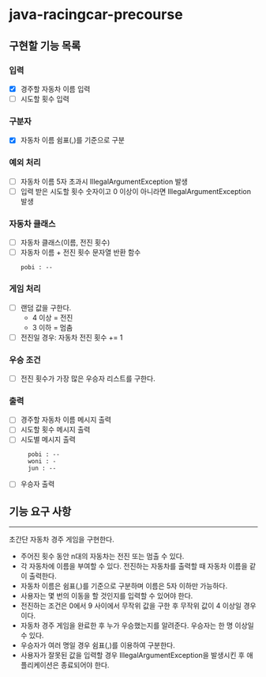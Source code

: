 # java-racingcar-precourse
## 구현할 기능 목록
### 입력
- [x] 경주할 자동차 이름 입력
- [ ] 시도할 횟수 입력
### 구분자
- [x] 자동차 이름 쉼표(,)를 기준으로 구분
### 예외 처리
- [ ] 자동차 이름 5자 초과시 IllegalArgumentException 발생
- [ ] 입력 받은 시도할 횟수 숫자이고 0 이상이 아니라면 IllegalArgumentException 발생
### 자동차 클래스
- [ ] 자동차 클래스(이름, 전진 횟수)
- [ ] 자동차 이름 + 전진 횟수 문자열 반환 함수
    ```
  pobi : --
    ```
### 게임 처리
- [ ] 랜덤 값을 구한다.
  - 4 이상 = 전진
  - 3 이하 = 멈춤
- [ ] 전진일 경우: 자동차 전진 횟수 += 1 
### 우승 조건
- [ ] 전진 횟수가 가장 많은 우승자 리스트를 구한다.
### 출력
- [ ] 경주할 자동차 이름 메시지 출력
- [ ] 시도할 횟수 메시지 출력
- [ ] 시도별 메시지 출력
  ```
    pobi : --
    woni : -
    jun : --
    ```
- [ ] 우승자 출력

## 기능 요구 사항

---
초간단 자동차 경주 게임을 구현한다.

- 주어진 횟수 동안 n대의 자동차는 전진 또는 멈출 수 있다.
- 각 자동차에 이름을 부여할 수 있다. 전진하는 자동차를 출력할 때 자동차 이름을 같이 출력한다.
- 자동차 이름은 쉼표(,)를 기준으로 구분하며 이름은 5자 이하만 가능하다.
- 사용자는 몇 번의 이동을 할 것인지를 입력할 수 있어야 한다.
- 전진하는 조건은 0에서 9 사이에서 무작위 값을 구한 후 무작위 값이 4 이상일 경우이다.
- 자동차 경주 게임을 완료한 후 누가 우승했는지를 알려준다. 우승자는 한 명 이상일 수 있다.
- 우승자가 여러 명일 경우 쉼표(,)를 이용하여 구분한다.
- 사용자가 잘못된 값을 입력할 경우 IllegalArgumentException을 발생시킨 후 애플리케이션은 종료되어야 한다.